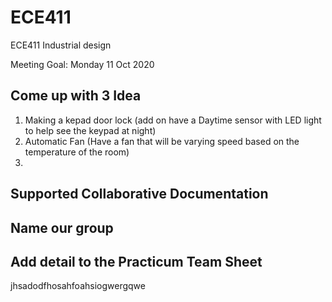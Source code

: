 # ECE411
ECE411 Industrial design

Meeting Goal: Monday 11 Oct 2020

Come up with 3 Idea
-
1. Making a kepad door lock (add on have a Daytime sensor with LED light to help see the keypad at night)
2. Automatic Fan (Have a fan that will be varying speed based on the temperature of the room)
3.

Supported Collaborative Documentation
-

Name our group
-

Add detail to the Practicum Team Sheet
-
jhsadodfhosahfoahsiogwergqwe
